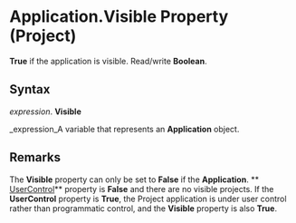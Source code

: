 
# Application.Visible Property (Project)

 **True** if the application is visible. Read/write **Boolean**.


## Syntax

 _expression_. **Visible**

 _expression_A variable that represents an  **Application** object.


## Remarks

The  **Visible** property can only be set to **False** if the **Application**. ** [UserControl](4c67c930-5c15-43cf-7536-ab11661af1a7.md)** property is **False** and there are no visible projects. If the **UserControl** property is **True**, the Project application is under user control rather than programmatic control, and the  **Visible** property is also **True**.

